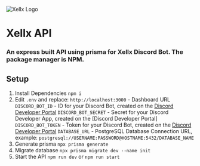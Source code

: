 ![Xellx Logo](https://github.com/zelxd/xellx/blob/mui/logo.png?raw=true)

# Xellx API

### An express built API using prisma for Xellx Discord Bot. The package manager is NPM.

## Setup

1. Install Dependencies
   `npm i`
2. Edit `.env` and replace:
   `http://localhost:3000` - Dashboard URL
   `DISCORD_BOT_ID` - ID for your Discord Bot, created on the [Discord Developer Portal](https://discord.com/developers)
   `DISCORD_BOT_SECRET` - Secret for your Discord Developer App, created on the [Discord Developer Portal]
   `DISCORD_BOT_TOKEN` - Token for your Discord Bot, created on the [Discord Developer Portal](https://discord.com/developers)
   `DATABASE_URL` - PostgreSQL Database Connection URL, example: `postgresql://USERNAME:PASSWORD@HOSTNAME:5432/DATABASE_NAME`
3. Generate prisma
   `npx prisma generate`
4. Migrate database
   `npx prisma migrate dev --name init`
5. Start the API
   `npm run dev` or `npm run start`
